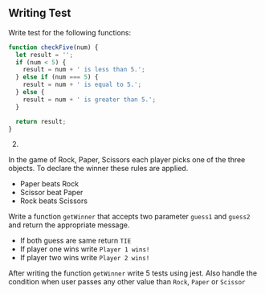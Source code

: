 ## Writing Test

Write test for the following functions:

```js
function checkFive(num) {
  let result = '';
  if (num < 5) {
    result = num + ' is less than 5.';
  } else if (num === 5) {
    result = num + ' is equal to 5.';
  } else {
    result = num + ' is greater than 5.';
  }

  return result;
}
```

2.

In the game of Rock, Paper, Scissors each player picks one of the three objects. To declare the winner these rules are applied.

- Paper beats Rock
- Scissor beat Paper
- Rock beats Scissors

Write a function `getWinner` that accepts two parameter `guess1` and `guess2` and return the appropriate message.

- If both guess are same return `TIE`
- If player one wins write `Player 1 wins!`
- If player two wins write `Player 2 wins!`

After writing the function `getWinner` write 5 tests using jest. Also handle the condition when user passes any other value than `Rock`, `Paper` or `Scissor`
